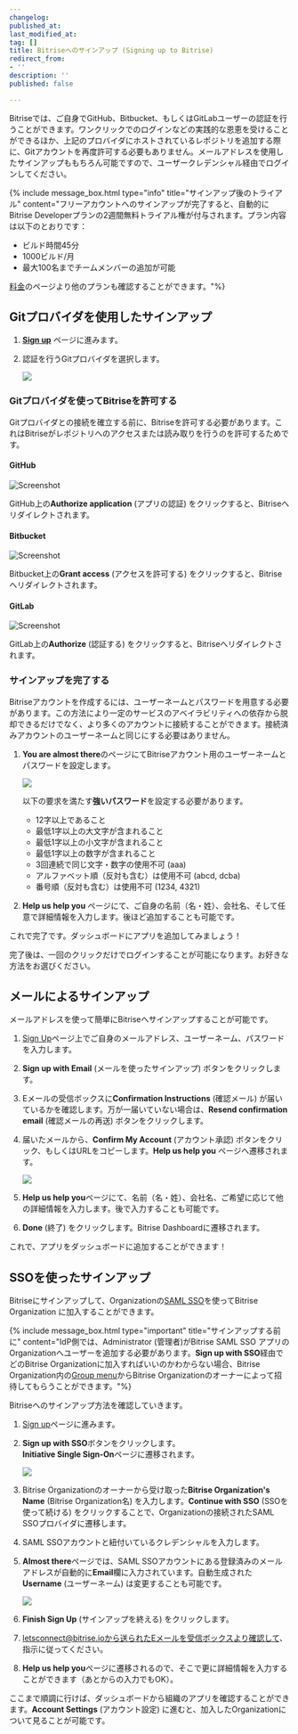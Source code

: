 ```yaml
---
changelog:
published_at:
last_modified_at:
tag: []
title: Bitriseへのサインアップ (Signing up to Bitrise)
redirect_from:
- ''
description: ''
published: false

---
```

Bitriseでは、ご自身でGitHub、Bitbucket、もしくはGitLabユーザーの認証を行うことができます。ワンクリックでのログインなどの実践的な恩恵を受けることができるほか、上記のプロバイダにホストされているレポジトリを追加する際に、Gitアカウントを再度許可する必要もありません。メールアドレスを使用したサインアップももちろん可能ですので、ユーザークレデンシャル経由でログインしてください。

{% include message_box.html type="info" title="サインアップ後のトライアル" content="フリーアカウントへのサインアップが完了すると、自動的にBitrise Developerプランの2週間無料トライアル権が付与されます。プラン内容は以下のとおりです：

* ビルド時間45分
* 1000ビルド/月
* 最大100名までチームメンバーの追加が可能

[料金](https://www.bitrise.io/pricing/teams)のページより他のプランも確認することができます。"%}

## Gitプロバイダを使用したサインアップ

1. [**Sign up**](https://app.bitrise.io/users/sign_up) ページに進みます。
2. 認証を行うGitプロバイダを選択します。

   ![](/img/sign-up-git-email.jpg)

### Gitプロバイダを使ってBitriseを許可する

Gitプロバイダとの接続を確立する前に、Bitriseを許可する必要があります。これはBitriseがレポジトリへのアクセスまたは読み取りを行うのを許可するためです。

#### GitHub

![Screenshot](/img/signing-up/github_authorization.png)

GitHub上の**Authorize application** (アプリの認証) をクリックすると、Bitriseへリダイレクトされます。

#### Bitbucket

![Screenshot](/img/signing-up/bitrise_authorization.png)

Bitbucket上の**Grant access** (アクセスを許可する) をクリックすると、Bitriseへリダイレクトされます。

#### GitLab

![Screenshot](https://yv69yaruhkt48w.preview.forestry.io/img/signing-up/gitlab_authorization.png)

GitLab上の**Authorize** (認証する) をクリックすると、Bitriseへリダイレクトされます。

### サインアップを完了する

Bitriseアカウントを作成するには、ユーザーネームとパスワードを用意する必要があります。この方法により一定のサービスのアベイラビリティへの依存から脱却できるだけでなく、より多くのアカウントに接続することができます。接続済みアカウントのユーザーネームと同じにする必要はありません。

1. **You are almost there**のページにてBitriseアカウント用のユーザーネームとパスワードを設定します。

   ![](/img/you-re-almost-there.jpg)

   以下の要求を満たす**強いパスワード**を設定する必要があります。
   * 12字以上であること
   * 最低1字以上の大文字が含まれること
   * 最低1字以上の小文字が含まれること
   * 最低1字以上の数字が含まれること
   * 3回連続で同じ文字・数字の使用不可 (aaa)
   * アルファベット順（反対も含む）は使用不可 (abcd, dcba)
   * 番号順（反対も含む）は使用不可 (1234, 4321)
2. **Help us help you** ページにて、ご自身の名前（名・姓）、会社名、そして任意で詳細情報を入力します。後ほど追加することも可能です。

これで完了です。ダッシュボードにアプリを追加してみましょう！

完了後は、一回のクリックだけでログインすることが可能になります。お好きな方法をお選びください。

## メールによるサインアップ

メールアドレスを使って簡単にBitriseへサインアップすることが可能です。

1. [Sign Up](https://app.bitrise.io/users/sign_up)ページ上でご自身のメールアドレス、ユーザーネーム、パスワードを入力します。
2. **Sign up with Email** (メールを使ったサインアップ) ボタンをクリックします。
3. Eメールの受信ボックスに**Confirmation Instructions** (確認メール) が届いているかを確認します。万が一届いていない場合は、**Resend confirmation email** (確認メールの再送) ボタンをクリックします。
4. 届いたメールから、**Confirm My Account** (アカウント承認) ボタンをクリック、もしくはURLをコピーします。**Help us help you** ページへ遷移されます。

   ![](/img/confirmation-instructions.jpg)
5. **Help us help you**ページにて、名前（名・姓）、会社名、ご希望に応じて他の詳細情報を入力します。後で入力することも可能です。
6. **Done** (終了) をクリックします。Bitrise Dashboardに遷移されます。

これで、アプリをダッシュボードに追加することができます！

## SSOを使ったサインアップ

Bitriseにサインアップして、Organizationの[SAML SSO](/team-management/organizations/saml-sso-in-organizations/)を使ってBitrise Organization に加入することができます。

{% include message_box.html type="important" title="サインアップする前に" content="IdP側では、Administrator (管理者)がBitrise SAML SSO アプリのOrganizationへユーザーを追加する必要があります。**Sign up with SSO**経由でどのBitrise Organizationに加入すればいいのかわからない場合、Bitrise Organization内の[Group menu](/team-management/organizations/members-organizations/#adding-members-to-organizations)からBitrise Organizationのオーナーによって招待してもらうことができます。"%}

Bitriseへのサインアップ方法を確認していきます。

1. [Sign up](https://app.bitrise.io/users/sign_up)ページに進みます。
2. **Sign up with SSO**ボタンをクリックします。  
   **Initiative Single Sign-On**ページに遷移されます。

   ![](/img/saml-sso-sign-up.jpg)
3. Bitrise Organizationのオーナーから受け取った**Bitrise Organization's Name** (Bitrise Organization名) を入力します。**Continue with SSO** (SSOを使って続ける) をクリックすることで、Organizationの接続されたSAML SSOプロバイダに遷移します。
4. SAML SSOアカウントと紐付いているクレデンシャルを入力します。
5. **Almost there**ページでは、SAML SSOアカウントにある登録済みのメールアドレスが自動的に**Email**欄に入力されています。自動生成された**Username** (ユーザーネーム) は変更することも可能です。

   ![](/img/signup-saml-almost-there-1.jpg)
6. **Finish Sign Up** (サインアップを終える) をクリックします。
7. letsconnect@bitrise.ioから送られたEメールを受信ボックスより確認して、指示に従ってください。
8. **Help us help you**ページに遷移されるので、そこで更に詳細情報を入力することができます（あとからの入力でもOK）。

ここまで順調に行けば、ダッシュボードから組織のアプリを確認することができます。**Account Settings** (アカウント設定) に進むと、加入したOrganizationについて見ることが可能です。
